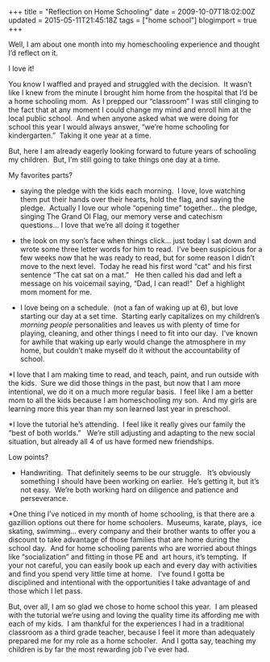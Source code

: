 +++
title = "Reflection on Home Schooling"
date = 2009-10-07T18:02:00Z
updated = 2015-05-11T21:45:18Z
tags = ["home school"]
blogimport = true 
+++

Well, I am about one month into my homeschooling experience and thought I’d reflect on it.

I love it!

You know I waffled and prayed and struggled with the decision.&#160; It wasn’t like I knew from the minute I brought him home from the hospital that I’d be a home schooling mom.&#160; As I prepped our “classroom” I was still clinging to the fact that at any moment I could change my mind and enroll him at the local public school.&#160; And when anyone asked what we were doing for school this year I would always answer, “we’re home schooling for kindergarten.”&#160; Taking it one year at a time.

But, here I am already eagerly looking forward to future years of schooling my children.&#160; But, I’m still going to take things one day at a time.&#160; 

My favorites parts?

* saying the pledge with the kids each morning.&#160; I love, love watching them put their hands over their hearts, hold the flag, and saying the pledge.&#160; Actually I love our whole “opening time” together… the pledge, singing The Grand Ol Flag, our memory verse and catechism questions… I love that we’re all doing it together

* the look on my son’s face when things click… just today I sat down and wrote some three letter words for him to read.&#160; I’ve been suspicious for a few weeks now that he was ready to read, but for some reason I didn’t move to the next level.&#160; Today he read his first word “cat” and his first sentence “The cat sat on a mat.”&#160;&#160; He then called his dad and left a message on his voicemail saying, “Dad, I can read!”&#160; Def a highlight mom moment for me. 

* I love being on a schedule.&#160; (not a fan of waking up at 6), but love starting our day at a set time.&#160; Starting early capitalizes on my children’s _morning people_ personalities and leaves us with plenty of time for playing, cleaning, and other things I need to fit into our day.&#160; I’ve known for awhile that waking up early would change the atmosphere in my home, but couldn’t make myself do it without the accountability of school.

*I love that I am making time to read, and teach, paint, and run outside with the kids.&#160; Sure we did those things in the past, but now that I am more intentional, we do it on a much more regular basis.&#160; I feel like I am a better mom to all the kids because I am homeschooling my son.&#160; And my girls are learning more this year than my son learned last year in preschool.&#160; 

*I love the tutorial he’s attending.&#160; I feel like it really gives our family the “best of both worlds.”&#160;&#160; We’re still adjusting and adapting to the new social situation, but already all 4 of us have formed new friendships.&#160; 

Low points?

* Handwriting.&#160; That definitely seems to be our struggle.&#160;&#160; It’s obviously something I should have been working on earlier.&#160; He’s getting it, but it’s not easy.&#160; We’re both working hard on diligence and patience and perseverance. 

*One thing I’ve noticed in my month of home schooling, is that there are a gazillion options out there for home schoolers.&#160; Museums, karate, plays,&#160; ice skating, swimming… every company and their brother wants to offer you a discount to take advantage of those families that are home during the school day.&#160; And for home schooling parents who are worried about things like “socialization” and fitting in those PE and&#160; art hours, it’s tempting.&#160; If your not careful, you can easily book up each and every day with activities and find you spend very little time at home.&#160;&#160; I’ve found I gotta be disciplined and intentional with the opportunities I take advantage of and those which I let pass. 

But, over all, I am so glad we chose to home school this year.&#160; I am pleased with the tutorial we’re using and loving the quality time its affording me with each of my kids.&#160; I am thankful for the experiences I had in a traditional classroom as a third grade teacher, because I feel it more than adequately prepared me for my role as a home schooler.&#160; And I gotta say, teaching my children is by far the most rewarding job I’ve ever had. 

